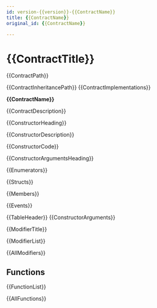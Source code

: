```yaml
---
id: version-{{version}}-{{ContractName}}
title: {{ContractName}}
original_id: {{ContractName}}

---
```


# {{ContractTitle}}

{{ContractPath}}

{{ContractInheritancePath}}
{{ContractImplementations}}



**{{ContractName}}**


{{ContractDescription}}


{{ConstructorHeading}}


{{ConstructorDescription}}


{{ConstructorCode}}


{{ConstructorArgumentsHeading}}


{{Enumerators}}


{{Structs}}


{{Members}}

{{Events}}

{{TableHeader}}
{{ConstructorArguments}}




{{ModifierTitle}}


{{ModifierList}}


{{AllModifiers}}


## Functions

{{FunctionList}}


{{AllFunctions}}